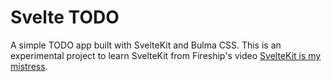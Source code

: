 # Svelte TODO

A simple TODO app built with SvelteKit and Bulma CSS. This is an experimental project to learn SvelteKit from Fireship's video [SvelteKit is my mistress](https://www.youtube.com/watch?v=uEJ-Rnm2yOE).

